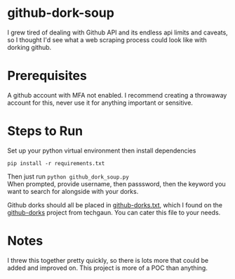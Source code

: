 # github-dork-soup
I grew tired of dealing with Github API and its endless api limits and caveats, so I thought I'd see what a web scraping process could look like
with dorking github.

# Prerequisites
A github account with MFA not enabled. I recommend creating a throwaway account for this, never use it for anything important or sensitive. 


# Steps to Run
Set up your python virtual environment then install dependencies
```
pip install -r requirements.txt
```

Then just run `python github_dork_soup.py`  
When prompted, provide username, then passsword, then the keyword you want to search for alongside with your dorks.

Github dorks should all be placed in [github-dorks.txt](./github-dorks.txt), which I found on the [github-dorks](https://github.com/techgaun/github-dorks) project from techgaun. You can cater this file to your needs.

# Notes
I threw this together pretty quickly, so there is lots more that could be added and improved on. This project is more of a POC than anything.
